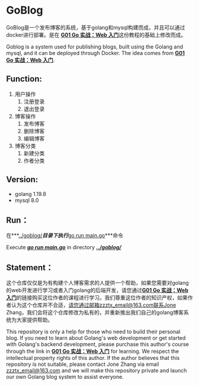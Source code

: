 # GoBlog

GoBlog是一个发布博客的系统，基于golang和mysql构建而成，并且可以通过docker进行部署。是在 [**G01 Go 实战：Web 入门**](https://learnku.com/courses/go-basic/1.17)这份教程的基础上修改而成。

Goblog is a system used for publishing blogs, built using the Golang and mysql, and it can be deployed through Docker. The idea comes from [**G01 Go 实战：Web 入门**](https://learnku.com/courses/go-basic/1.17).

## Function:

1. 用户操作
   1. 注册登录
   2. 退出登录
2. 博客操作
   1. 发布博客
   2. 删除博客
   3. 编辑博客
3. 博客分类
   1. 新建分类
   2. 作者分类

## Version:

- golang 1.19.8
- mysql 8.0

## Run：

在***<u>../goblog/</u>***目录下执行***<u>go run main.go</u>***命令

Execute ***<u>go run main.go</u>*** in directory *<u>**../goblog/**</u>*

## Statement：

这个仓库仅仅是为有构建个人博客需求的人提供一个帮助，如果您需要对golang的web开发进行学习或者入门golang的后端开发，请您通过[**G01 Go 实战：Web 入门**](https://learnku.com/courses/go-basic/1.17)的链接购买这位作者的课程进行学习。我们尊重这位作者的知识产权，如果作者认为这个仓库并不合适，请您通过邮箱zzztx_email@163.com联系Jone Zhang，我们会将这个仓库修改为私有的，并重新推出我们自己的golang博客系统为大家提供帮助。

This repository is only a help for those who need to build their personal blog. If you need to learn about Golang's web development or get started with Golang's backend development, please purchase this author's course through the link in   [**G01 Go 实战：Web 入门**](https://learnku.com/courses/go-basic/1.17) for learning. We respect the intellectual property rights of this author. If the author believes that this repository is not suitable, please contact Jone Zhang via email zzztx_email@163.com and we will make this repository private and launch our own Golang blog system to assist everyone.